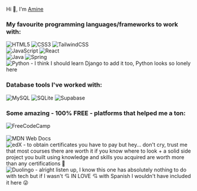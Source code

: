 Hi 👋, I'm [Amine](https://www.github.com/AmineAouragh) 

### My favourite programming languages/frameworks to work with:
![HTML5](https://img.shields.io/badge/html5-%23E34F26.svg?style=for-the-badge&logo=html5&logoColor=white)
![CSS3](https://img.shields.io/badge/css3-%231572B6.svg?style=for-the-badge&logo=css3&logoColor=white)
![TailwindCSS](https://img.shields.io/badge/tailwindcss-%2338B2AC.svg?style=for-the-badge&logo=tailwind-css&logoColor=white)
<br />
![JavaScript](https://img.shields.io/badge/javascript-%23323330.svg?style=for-the-badge&logo=javascript&logoColor=%23F7DF1E)
![React](https://img.shields.io/badge/react-%2320232a.svg?style=for-the-badge&logo=react&logoColor=%2361DAFB)
<br />
![Java](https://img.shields.io/badge/java-%23ED8B00.svg?style=for-the-badge&logo=openjdk&logoColor=white)
![Spring](https://img.shields.io/badge/spring-%236DB33F.svg?style=for-the-badge&logo=spring&logoColor=white)
<br />
![Python](https://img.shields.io/badge/python-3670A0?style=for-the-badge&logo=python&logoColor=ffdd54) - I think I should learn Django to add it too, Python looks so lonely here

### Database tools I've worked with:
![MySQL](https://img.shields.io/badge/mysql-%2300f.svg?style=for-the-badge&logo=mysql&logoColor=white)
![SQLite](https://img.shields.io/badge/sqlite-%2307405e.svg?style=for-the-badge&logo=sqlite&logoColor=white)
![Supabase](https://img.shields.io/badge/Supabase-3ECF8E?style=for-the-badge&logo=supabase&logoColor=white)

### Some amazing - 100% FREE - platforms that helped me a ton:
![FreeCodeCamp](https://img.shields.io/badge/Freecodecamp-%23123.svg?&style=for-the-badge&logo=freecodecamp&logoColor=green)
<br />
<br />
![MDN Web Docs](https://img.shields.io/badge/MDN_Web_Docs-black?style=for-the-badge&logo=mdnwebdocs&logoColor=white)
<br />
![edX](https://img.shields.io/badge/edX-%2302262B.svg?style=for-the-badge&logo=edX&logoColor=white) - to obtain certificates you have to pay but hey... don't cry, trust me that most courses there are worth it if you know where to look + a solid side project you built using knowledge and skills you acquired are worth more than any certifications 🤫
<br />
![Duolingo](https://img.shields.io/badge/Duolingo-%234DC730.svg?style=for-the-badge&logo=Duolingo&logoColor=white) - alright listen up, I know this one has absolutely nothing to do with tech but if I wasn't 💘 IN LOVE 💘 with Spanish I wouldn't have included it here 😜 







